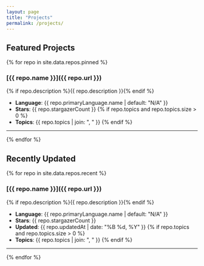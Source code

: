 ```yaml
---
layout: page
title: "Projects"
permalink: /projects/
---
```


## Featured Projects

{% for repo in site.data.repos.pinned %}
### [{{ repo.name }}]({{ repo.url }})

{% if repo.description %}{{ repo.description }}{% endif %}

- **Language**: {{ repo.primaryLanguage.name | default: "N/A" }}
- **Stars**: {{ repo.stargazerCount }}
{% if repo.topics and repo.topics.size > 0 %}
- **Topics**: {{ repo.topics | join: ", " }}
{% endif %}

---

{% endfor %}

## Recently Updated

{% for repo in site.data.repos.recent %}
### [{{ repo.name }}]({{ repo.url }})

{% if repo.description %}{{ repo.description }}{% endif %}

- **Language**: {{ repo.primaryLanguage.name | default: "N/A" }}
- **Stars**: {{ repo.stargazerCount }}
- **Updated**: {{ repo.updatedAt | date: "%B %d, %Y" }}
{% if repo.topics and repo.topics.size > 0 %}
- **Topics**: {{ repo.topics | join: ", " }}
{% endif %}

---

{% endfor %}

